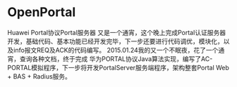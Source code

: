 # OpenPortal
Huawei Portal协议Portal服务器
又是一个通宵，这个晚上完成Portal认证服务器开发，基础代码、基本功能已经开发完毕，下一步还要进行代码调优，模块化，以及info报文REQ及ACK的代码编写。
  2015.01.24我的又一个不眠夜，花了一个通宵，查询各种文档，终于完成 华为PORTAL协议Java算法实现，编写了AC-PORTAL模拟程序，下一步将开发PortalServer服务端程序，架构整套Portal Web + BAS + Radius服务。
